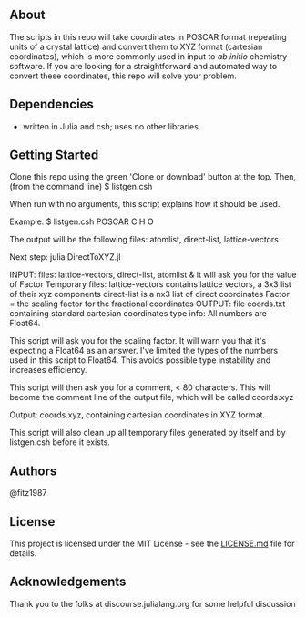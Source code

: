## About 
The scripts in this repo will take coordinates in POSCAR format (repeating units of a crystal lattice) and convert them to XYZ format (cartesian coordinates), which is more commonly used in input to _ab initio_ chemistry software. If you are looking for a straightforward and automated way to convert these coordinates, this repo will solve your problem.

## Dependencies
- written in Julia and csh; uses no other libraries. 

## Getting Started
Clone this repo using the green 'Clone or download' button at the top.
Then, (from the command line)
$ listgen.csh  

 When run with no arguments, this script explains how it should be used.

Example:
$ listgen.csh POSCAR C H O   

 The output will be the following files: atomlist, direct-list, lattice-vectors

Next step: 
julia DirectToXYZ.jl

 INPUT: files: lattice-vectors, direct-list, atomlist
               & it will ask you for the value of Factor
 Temporary files: lattice-vectors contains lattice vectors, a 3x3 list of their xyz components
        direct-list is a nx3 list of direct coordinates
 Factor = the scaling factor for the fractional coordinates
 OUTPUT: file coords.txt containing standard cartesian coordinates
 type info: All numbers are Float64.

 This script will ask you for the scaling factor. It will warn you that it's expecting a Float64 as an answer. I've limited the types of the numbers used in this script to Float64. This avoids possible type instability and increases efficiency.  

 This script will then ask you for a comment, < 80 characters. This will become the comment line of the output file, which will be called coords.xyz  

 Output: coords.xyz, containing cartesian coordinates in XYZ format.  

 This script will also clean up all temporary files generated by itself and by listgen.csh before it exists.

## Authors 
@fitz1987

## License 
This project is licensed under the MIT License - see the [LICENSE.md](LICENSE.md) file for details.

## Acknowledgements 

Thank you to the folks at discourse.julialang.org for some helpful discussion
